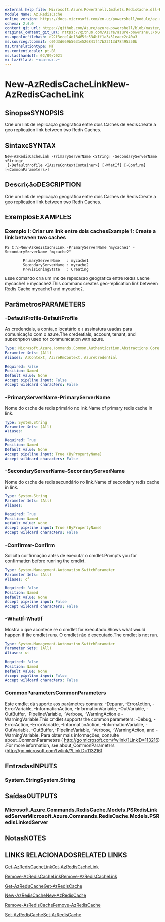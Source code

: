 ```yaml
---
external help file: Microsoft.Azure.PowerShell.Cmdlets.RedisCache.dll-Help.xml
Module Name: Az.RedisCache
online version: https://docs.microsoft.com/en-us/powershell/module/az.rediscache/new-azrediscachelink
schema: 2.0.0
content_git_url: https://github.com/Azure/azure-powershell/blob/master/src/RedisCache/RedisCache/help/New-AzRedisCacheLink.md
original_content_git_url: https://github.com/Azure/azure-powershell/blob/master/src/RedisCache/RedisCache/help/New-AzRedisCacheLink.md
ms.openlocfilehash: d27f3ece14e18465fc534bff1a3451eaec2c40a3
ms.sourcegitcommit: c05d3d669b5631e526841f47b22513d78495350b
ms.translationtype: MT
ms.contentlocale: pt-BR
ms.lasthandoff: 02/09/2021
ms.locfileid: "100118172"
---
```

# <span data-ttu-id="c07ce-101">New-AzRedisCacheLink</span><span class="sxs-lookup"><span data-stu-id="c07ce-101">New-AzRedisCacheLink</span></span>

## <span data-ttu-id="c07ce-102">Sinopse</span><span class="sxs-lookup"><span data-stu-id="c07ce-102">SYNOPSIS</span></span>
<span data-ttu-id="c07ce-103">Crie um link de replicação geográfica entre dois Caches de Redis.</span><span class="sxs-lookup"><span data-stu-id="c07ce-103">Create a geo replication link between two Redis Caches.</span></span>

## <span data-ttu-id="c07ce-104">Sintaxe</span><span class="sxs-lookup"><span data-stu-id="c07ce-104">SYNTAX</span></span>

```
New-AzRedisCacheLink -PrimaryServerName <String> -SecondaryServerName <String>
 [-DefaultProfile <IAzureContextContainer>] [-WhatIf] [-Confirm] [<CommonParameters>]
```

## <span data-ttu-id="c07ce-105">Descrição</span><span class="sxs-lookup"><span data-stu-id="c07ce-105">DESCRIPTION</span></span>
<span data-ttu-id="c07ce-106">Crie um link de replicação geográfica entre dois Caches de Redis.</span><span class="sxs-lookup"><span data-stu-id="c07ce-106">Create a geo replication link between two Redis Caches.</span></span>

## <span data-ttu-id="c07ce-107">Exemplos</span><span class="sxs-lookup"><span data-stu-id="c07ce-107">EXAMPLES</span></span>

### <span data-ttu-id="c07ce-108">Exemplo 1: Criar um link entre dois caches</span><span class="sxs-lookup"><span data-stu-id="c07ce-108">Example 1: Create a link between two caches</span></span>
```
PS C:\>New-AzRedisCacheLink -PrimaryServerName "mycache1" -SecondaryServerName "mycache2"

        PrimaryServerName   : mycache1
        SecondaryServerName : mycache2
        ProvisioningState   : Creating
```

<span data-ttu-id="c07ce-109">Esse comando cria um link de replicação geográfica entre Redis Cache mycache1 e mycache2.</span><span class="sxs-lookup"><span data-stu-id="c07ce-109">This command creates geo-replication link between Redis Cache mycache1 and mycache2.</span></span>

## <span data-ttu-id="c07ce-110">Parâmetros</span><span class="sxs-lookup"><span data-stu-id="c07ce-110">PARAMETERS</span></span>

### <span data-ttu-id="c07ce-111">-DefaultProfile</span><span class="sxs-lookup"><span data-stu-id="c07ce-111">-DefaultProfile</span></span>
<span data-ttu-id="c07ce-112">As credenciais, a conta, o locatário e a assinatura usadas para comunicação com o azure.</span><span class="sxs-lookup"><span data-stu-id="c07ce-112">The credentials, account, tenant, and subscription used for communication with azure.</span></span>

```yaml
Type: Microsoft.Azure.Commands.Common.Authentication.Abstractions.Core.IAzureContextContainer
Parameter Sets: (All)
Aliases: AzContext, AzureRmContext, AzureCredential

Required: False
Position: Named
Default value: None
Accept pipeline input: False
Accept wildcard characters: False
```

### <span data-ttu-id="c07ce-113">-PrimaryServerName</span><span class="sxs-lookup"><span data-stu-id="c07ce-113">-PrimaryServerName</span></span>
<span data-ttu-id="c07ce-114">Nome do cache de redis primário no link.</span><span class="sxs-lookup"><span data-stu-id="c07ce-114">Name of primary redis cache in link.</span></span>

```yaml
Type: System.String
Parameter Sets: (All)
Aliases:

Required: True
Position: Named
Default value: None
Accept pipeline input: True (ByPropertyName)
Accept wildcard characters: False
```

### <span data-ttu-id="c07ce-115">-SecondaryServerName</span><span class="sxs-lookup"><span data-stu-id="c07ce-115">-SecondaryServerName</span></span>
<span data-ttu-id="c07ce-116">Nome do cache de redis secundário no link.</span><span class="sxs-lookup"><span data-stu-id="c07ce-116">Name of secondary redis cache in link.</span></span>

```yaml
Type: System.String
Parameter Sets: (All)
Aliases:

Required: True
Position: Named
Default value: None
Accept pipeline input: True (ByPropertyName)
Accept wildcard characters: False
```

### <span data-ttu-id="c07ce-117">-Confirmar</span><span class="sxs-lookup"><span data-stu-id="c07ce-117">-Confirm</span></span>
<span data-ttu-id="c07ce-118">Solicita confirmação antes de executar o cmdlet.</span><span class="sxs-lookup"><span data-stu-id="c07ce-118">Prompts you for confirmation before running the cmdlet.</span></span>

```yaml
Type: System.Management.Automation.SwitchParameter
Parameter Sets: (All)
Aliases: cf

Required: False
Position: Named
Default value: None
Accept pipeline input: False
Accept wildcard characters: False
```

### <span data-ttu-id="c07ce-119">-WhatIf</span><span class="sxs-lookup"><span data-stu-id="c07ce-119">-WhatIf</span></span>
<span data-ttu-id="c07ce-120">Mostra o que acontece se o cmdlet for executado.</span><span class="sxs-lookup"><span data-stu-id="c07ce-120">Shows what would happen if the cmdlet runs.</span></span>
<span data-ttu-id="c07ce-121">O cmdlet não é executado.</span><span class="sxs-lookup"><span data-stu-id="c07ce-121">The cmdlet is not run.</span></span>

```yaml
Type: System.Management.Automation.SwitchParameter
Parameter Sets: (All)
Aliases: wi

Required: False
Position: Named
Default value: None
Accept pipeline input: False
Accept wildcard characters: False
```

### <span data-ttu-id="c07ce-122">CommonParameters</span><span class="sxs-lookup"><span data-stu-id="c07ce-122">CommonParameters</span></span>
<span data-ttu-id="c07ce-123">Este cmdlet dá suporte aos parâmetros comuns: -Depurar, -ErrorAction, -ErrorVariable, -InformationAction, -InformationVariable, -OutVariable, -OutBuffer, -PipelineVariable, -Verbose, -WarningAction e -WarningVariable.</span><span class="sxs-lookup"><span data-stu-id="c07ce-123">This cmdlet supports the common parameters: -Debug, -ErrorAction, -ErrorVariable, -InformationAction, -InformationVariable, -OutVariable, -OutBuffer, -PipelineVariable, -Verbose, -WarningAction, and -WarningVariable.</span></span> <span data-ttu-id="c07ce-124">Para obter mais informações, consulte about_CommonParameters ( http://go.microsoft.com/fwlink/?LinkID=113216) .</span><span class="sxs-lookup"><span data-stu-id="c07ce-124">For more information, see about_CommonParameters (http://go.microsoft.com/fwlink/?LinkID=113216).</span></span>

## <span data-ttu-id="c07ce-125">Entradas</span><span class="sxs-lookup"><span data-stu-id="c07ce-125">INPUTS</span></span>

### <span data-ttu-id="c07ce-126">System.String</span><span class="sxs-lookup"><span data-stu-id="c07ce-126">System.String</span></span>

## <span data-ttu-id="c07ce-127">Saídas</span><span class="sxs-lookup"><span data-stu-id="c07ce-127">OUTPUTS</span></span>

### <span data-ttu-id="c07ce-128">Microsoft.Azure.Commands.RedisCache.Models.PSRedisLinkedServer</span><span class="sxs-lookup"><span data-stu-id="c07ce-128">Microsoft.Azure.Commands.RedisCache.Models.PSRedisLinkedServer</span></span>

## <span data-ttu-id="c07ce-129">Notas</span><span class="sxs-lookup"><span data-stu-id="c07ce-129">NOTES</span></span>

## <span data-ttu-id="c07ce-130">LINKS RELACIONADOS</span><span class="sxs-lookup"><span data-stu-id="c07ce-130">RELATED LINKS</span></span>

[<span data-ttu-id="c07ce-131">Get-AzRedisCacheLink</span><span class="sxs-lookup"><span data-stu-id="c07ce-131">Get-AzRedisCacheLink</span></span>](./Get-AzRedisCacheLink.md)

[<span data-ttu-id="c07ce-132">Remove-AzRedisCacheLink</span><span class="sxs-lookup"><span data-stu-id="c07ce-132">Remove-AzRedisCacheLink</span></span>](./Remove-AzRedisCacheLink.md)

[<span data-ttu-id="c07ce-133">Get-AzRedisCache</span><span class="sxs-lookup"><span data-stu-id="c07ce-133">Get-AzRedisCache</span></span>](./Get-AzRedisCache.md)

[<span data-ttu-id="c07ce-134">New-AzRedisCache</span><span class="sxs-lookup"><span data-stu-id="c07ce-134">New-AzRedisCache</span></span>](./New-AzRedisCache.md)

[<span data-ttu-id="c07ce-135">Remove-AzRedisCache</span><span class="sxs-lookup"><span data-stu-id="c07ce-135">Remove-AzRedisCache</span></span>](./Remove-AzRedisCache.md)

[<span data-ttu-id="c07ce-136">Set-AzRedisCache</span><span class="sxs-lookup"><span data-stu-id="c07ce-136">Set-AzRedisCache</span></span>](./Set-AzRedisCache.md)